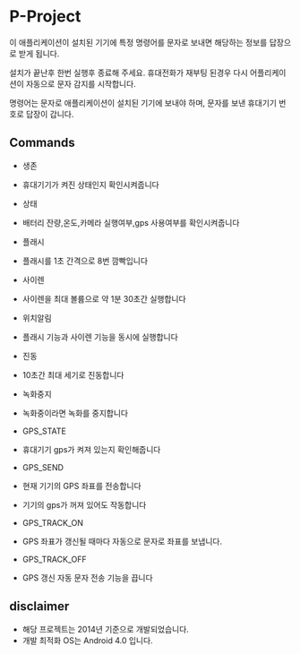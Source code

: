 # P-Project

이 애플리케이션이 설치된 기기에 특정 명령어를 문자로 보내면 해당하는 정보를 답장으로 받게 됩니다.

설치가 끝난후 한번 실행후 종료해 주세요.
휴대전화가 재부팅 된경우 다시 어플리케이션이 자동으로 문자 감지를 시작합니다.

명령어는 문자로 애플리케이션이 설치된 기기에 보내야 하며, 문자를 보낸 휴대기기 번호로 답장이 갑니다.


## Commands

- 생존
 - 휴대기기가 켜진 상태인지 확인시켜줍니다

- 상태
 - 배터리 잔량,온도,카메라 실행여부,gps 사용여부를 확인시켜줍니다

- 플래시
 - 플래시를 1초 간격으로 8번 깜빡입니다

- 사이렌
 - 사이렌을 최대 볼륨으로 약 1분 30초간 실행합니다

- 위치알림
 - 플래시 기능과 사이렌 기능을 동시에 실행합니다

- 진동
 - 10초간 최대 세기로 진동합니다

- 녹화중지
 - 녹화중이라면 녹화를 중지합니다

- GPS_STATE
 - 휴대기기 gps가 켜져 있는지 확인해줍니다

- GPS_SEND
 - 현재 기기의 GPS 좌표를 전송합니다
 - 기기의 gps가 꺼져 있어도 작동합니다

- GPS_TRACK_ON
 - GPS 좌표가 갱신될 때마다 자동으로 문자로 좌표를 보냅니다.

- GPS_TRACK_OFF
 - GPS 갱신 자동 문자 전송 기능을 끕니다


## disclaimer
 - 해당 프로젝트는 2014년 기준으로 개발되었습니다.
 - 개발 최적화 OS는 Android 4.0 입니다.

